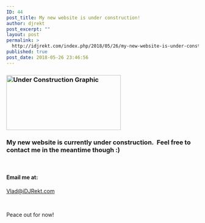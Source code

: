 ```yaml
---
ID: 44
post_title: My new website is under construction!
author: djrekt
post_excerpt: ""
layout: post
permalink: >
  http://idjrekt.com/index.php/2018/05/26/my-new-website-is-under-construction/
published: true
post_date: 2018-05-26 23:46:56
---
```

<h3><img class="alignnone size-medium wp-image-45" src="http://idjrekt.com/wp-content/uploads/2018/05/images-300x144.png" alt="Under Construction Graphic" width="300" height="144" /></h3>
<h3></h3>
<h3>My new website is currently under construction.  Feel free to contact me in the meantime though :)</h3>
&nbsp;
<h4>Email me at:</h4>
<a href="mailto:Vlad@iDJRekt.com">Vlad@iDJRekt.com</a>

&nbsp;

Peace out for now!

&nbsp;

&nbsp;